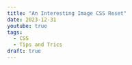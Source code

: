 ```yaml
---
title: "An Interesting Image CSS Reset"
date: 2023-12-31
youtube: true
tags:
  - CSS
  - Tips and Trics
draft: true
---
```


<lite-youtube videoid="345V2MU3E_w"></lite-youtube>
